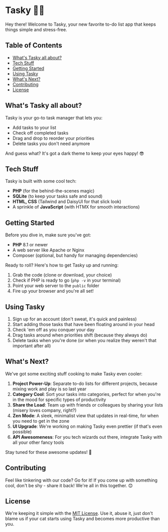 # Tasky 📝✅

Hey there! Welcome to Tasky, your new favorite to-do list app that keeps things simple and stress-free.

## Table of Contents
- [What's Tasky all about?](#whats-tasky-all-about)
- [Tech Stuff](#tech-stuff)
- [Getting Started](#getting-started)
- [Using Tasky](#using-tasky)
- [What's Next?](#whats-next)
- [Contributing](#contributing)
- [License](#license)

## What's Tasky all about?

Tasky is your go-to task manager that lets you:
- Add tasks to your list
- Check off completed tasks
- Drag and drop to reorder your priorities
- Delete tasks you don't need anymore

And guess what? It's got a dark theme to keep your eyes happy! 😎

## Tech Stuff

Tasky is built with some cool tech:
- **PHP** (for the behind-the-scenes magic)
- **SQLite** (to keep your tasks safe and sound)
- **HTML, CSS** (Tailwind and DaisyUI for that slick look)
- A sprinkle of **JavaScript** (with HTMX for smooth interactions)

## Getting Started

Before you dive in, make sure you've got:
- **PHP** 8.1 or newer
- A web server like Apache or Nginx
- Composer (optional, but handy for managing dependencies)

Ready to roll? Here's how to get Tasky up and running:

1. Grab the code (clone or download, your choice)
2. Check if PHP is ready to go (`php -v` in your terminal)
3. Point your web server to the `public` folder
4. Fire up your browser and you're all set!

## Using Tasky

1. Sign up for an account (don't sweat, it's quick and painless)
2. Start adding those tasks that have been floating around in your head
3. Check 'em off as you conquer your day
4. Drag tasks around when priorities shift (because they always do)
5. Delete tasks when you're done (or when you realize they weren't that important after all)

## What's Next?

We've got some exciting stuff cooking to make Tasky even cooler:

1. **Project Power-Up**: Separate to-do lists for different projects, because mixing work and play is so last year
2. **Category Cool**: Sort your tasks into categories, perfect for when you're in the mood for specific types of productivity
3. **Share the Load**: Team up with friends or colleagues by sharing your lists (misery loves company, right?)
4. **Zen Mode**: A sleek, minimalist view that updates in real-time, for when you need to get in the zone
5. **UI Upgrade**: We're working on making Tasky even prettier (if that's even possible)
6. **API Awesomeness**: For you tech wizards out there, integrate Tasky with all your other fancy tools

Stay tuned for these awesome updates! 🚀

## Contributing

Feel like tinkering with our code? Go for it! If you come up with something cool, don't be shy - share it back! We're all in this together. 😊

## License

We're keeping it simple with the [MIT License](LICENSE). Use it, abuse it, just don't blame us if your cat starts using Tasky and becomes more productive than you.